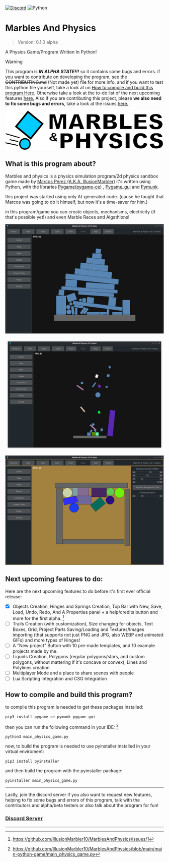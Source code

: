 [![Discord](https://img.shields.io/discord/1394701514299150396?link=https%3A%2F%2Fdiscord.gg%2FQJAe2Q2Rw9)](https://discord.gg/QJAe2Q2Rw9) ![Python](https://img.shields.io/badge/python-3670A0?style=flat&logo=python&logoColor=ffdd54)

# Marbles And Physics
> Version: 0.1.0 alpha

A Physics Game/Program Written In Python!

>[!WARNING]
>This program is ***IN ALPHA STATE!!!*** so it contains some bugs and errors. if you want to contribute on developing the program, see the ~~CONTRIBUTING.md~~ (Not made yet) file for more info.
>and if you want to test this python file yourself, take a look at on [How to compile and build this program Here.](https://github.com/IllusionMarbler10/MarblesAndPhysics/blob/main/README.md#how-to-compile-and-build-this-program)
>Otherwise take a look at the to-do list of the next upcoming features [here.](https://github.com/IllusionMarbler10/MarblesAndPhysics?tab=readme-ov-file#next-upcoming-features-to-do) Also if you are contributing this project, please **we also need to fix some bugs and errors**, take a look at the issues [here.](https://github.com/IllusionMarbler10/MarblesAndPhysics/issues)

![isologotype](https://github.com/IllusionMarbler10/MarblesAndPhysics/blob/main/images/MRBPHYSIsologotype.png)

## What is this program about?
Marbles and physics is a physics simulation program/2d physics sandbox game made by [Marcos Perez (A.K.A. IllusionMarbler)](https://www.youtube.com/channel/UCu2aGM9Ajbpp6Aju3uCLBkw?sub_confirmation=1)
it's written using Python, with the libraries [Pygame(pygame-ce)](https://github.com/pygame-community/pygame-ce) , [Pygame_gui](https://github.com/MyreMylar/pygame_gui) and [Pymunk](https://github.com/viblo/pymunk).  

this project was started using only AI-generated code. (cause he tought that Marcos was going to do it himself, but now it's a time-saver for him.)  

in this program/game you can create objects, mechanisms, electricity (if that's possible yet!) and even Marble Races and Algathlons!

![Screenshot1](https://github.com/IllusionMarbler10/MarblesAndPhysics/blob/main/images/MRBPHYSScreenshot1.png)

![Screenshot2](https://github.com/IllusionMarbler10/MarblesAndPhysics/blob/main/images/MRBPHYSScreenshot2.png)

![Screenshot3](https://github.com/IllusionMarbler10/MarblesAndPhysics/blob/main/images/MRBPHYSScreenshot3.png)

## Next upcoming features to do:
Here are the next upcoming features to do before it's first ever official release:

- [X] Objects Creation, Hinges and Springs Creation, Top Bar with New, Save, Load, Undo, Redo, And A Properties panel + a help/credits button and more for the first alpha. [^1]
- [ ] Trails Creation (with customization), Size changing for objects, Text Boxes, Grid, Project Parts Saving/Loading and Textures/Images importing (that supports not just PNG and JPG, also WEBP and animated GIFs) and more types of Hinges!
- [ ] A "New project" Button with 10 pre-made templates, and 10 example projects made by me.
- [ ] Liquids Creation, Polygons (regular polygons/stars, and custom polygons, without mattering if it's concave or convex), Lines and Polylines creation
- [ ] Multiplayer Mode and a place to share scenes with people
- [ ] Lua Scripting Integration and CSG Integration

## How to compile and build this program?

to compile this program is needed to get these packages installed:

```
pip3 install pygame-ce pymunk pygame_gui
```

then you can run the following command in your IDE: [^2]

```
python3 main_physics_game.py
```

now, to build the program is needed to use pyinstaller installed in your virtual enviroment:

```
pip3 install pyinstaller
```

and then build the program with the pyinstaller package:

```
pyinstaller main_physics_game.py
```

-----
Lastly, join the discord server if you also want to request new features, helping to fix some bugs and errors of this program, talk with the contributors and alpha/beta testers or also talk about the program for fun!
### [Discord Server](https://discord.gg/QJAe2Q2Rw9)
----
[^1]: https://github.com/IllusionMarbler10/MarblesAndPhysics/issues/1
[^2]: https://github.com/IllusionMarbler10/MarblesAndPhysics/blob/main/main-python-game/main_physics_game.py

